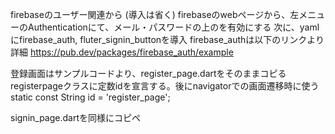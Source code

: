 firebaseのユーザー関連から (導入は省く)
firebaseのwebページから、左メニューのAuthenticationにて、メール・パスワードの上のを有効にする
次に、yamlにfirebase_auth, fluter_signin_buttonを導入
firebase_authは以下のリンクより詳細
https://pub.dev/packages/firebase_auth/example

登録画面はサンプルコードより、register_page.dartをそのままコピる
registerpageクラスに定数idを宣言する。後にnavigatorでの画面遷移時に使う
  static const String id = 'register_page';

signin_page.dartを同様にコピペ
